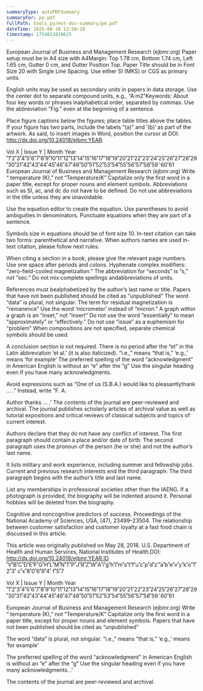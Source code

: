 ```yaml
---
summaryType: autoPDFSummary
summaryFor: pe.pdf
fullPath: tools_py/ext-doc-summary/pe.pdf
dateTime: 2025-08-10 13:50:18
timestamp: 1754833818625
---
```


European Journal of Business and Management Research (ejbmr.org) Paper setup must be in A4 size with A4Margin: Top 1.78 cm, Bottom 1.74 cm, Left 1.65 cm, Gutter 0 cm, and Gutter Position Top. Paper Title should be in Font Size 20 with Single Line Spacing. Use either SI (MKS) or CGS as primary units.

English units may be used as secondary units in papers in data storage. Use the center dot to separate compound units, e.g., “A·m2”Keywords: About four key words or phrases inalphabetical order, separated by commas. Use the abbreviation “Fig.” even at the beginning of a sentence.

Place figure captions below the figures; place table titles above the tables. If your figure has two parts, include the labels “(a)” and ‘(b)’ as part of the artwork. As said, to insert images in Word, position the cursor at DOI: http://dx.doi.org/10.24018/ejbmr.YEAR.

Vol X | Issue Y | Month Year ˚1˚2˚3˚4˚5˚6˚7˚8˚9˚10˚11˚12˚13˚14˚15˚16˚17˚18˚19˚20˚21˚22˚23˚24˚25˚26˚27˚28˚29˚30˚31˚42˚43˚44˚45˚46˚47˚48˚50˚51˚52˚53˚54˚55˚56˚57˚58˚59˝60˚61 European Journal of Business and Management Research (ejbmr.org) Write “ temperature (K),” not “Temperature/K” Capitalize only the first word in a paper title, except for proper nouns and element symbols. Abbreviations such as SI, ac, and dc do not have to be defined. Do not use abbreviations in the title unless they are unavoidable.

Use the equation editor to create the equation. Use parentheses to avoid ambiguities in denominators. Punctuate equations when they are part of a sentence.

Symbols size in equations should be of font size 10. In-text citation can take two forms: parenthetical and narrative. When authors names are used in-text citation, please follow next rules.

When citing a section in a book, please give the relevant page numbers. Use one space after periods and colons. Hyphenate complex modifiers: “zero-field-cooled magnetization.” The abbreviation for “seconds” is “s,” not “sec.” Do not mix complete spellings andabbreviations of units.

References must bealphabetized by the author’s last name or title. Papers that have not been published should be cited as “unpublished” The word “data” is plural, not singular. The term for residual magnetization is “remanence” Use the word ‘micrometer’ instead of “micron.” A graph within a graph is an “inset,” not “insert” Do not use the word “essentially” to mean “approximately” or “effectively.” Do not use “issue” as a euphemism for “problem” When compositions are not specified, separate chemical symbols should be used.

A conclusion section is not required. There is no period after the “et” in the Latin abbreviation ‘et al.’ (it is also italicized). “i.e.,” means “that is,” ‘e.g.,’ means ‘for example’ The preferred spelling of the word “acknowledgment” in American English is without an “e” after the “g” Use the singular heading even if you have many acknowledgments.

Avoid expressions such as “One of us (S.B.A.) would like to pleasantlythank ... .” Instead, write “F. A.

Author thanks ... .' The contents of the journal are peer-reviewed and archival. The journal publishes scholarly articles of archival value as well as tutorial expositions and critical reviews of classical subjects and topics of current interest.

Authors declare that they do not have any conflict of interest. The first paragraph should contain a place and/or date of birth. The second paragraph uses the pronoun of the person (he or she) and not the author’s last name.

It lists military and work experience, including summer and fellowship jobs. Current and previous research interests end the third paragraph. The third paragraph begins with the author’s title and last name.

List any memberships in professional societies other than the IAENG. If a photograph is provided, the biography will be indented around it. Personal hobbies will be deleted from the biography.

Cognitive and noncognitive predictors of success. Proceedings of the National Academy of Sciences, USA, (47), 23499–23504. The relationship between customer satisfaction and customer loyalty at a fast food chain is discussed in this article.

This article was originally published on May 28, 2018. U.S. Department of Health and Human Services, National Institutes of Health.DOI: http://dx.doi.org/10.24018/ejbmr.YEAR.ID ˚V˚B˚C˚D˚E˚F˚G˚H˚L˚M˚N˚T˚P˚J˚R˚Z˚W˚A˚i˚g˚h˚l˚m˚s˚t˚f˚u˚c˚p˚d˚z’˚a˚b˚e˚v˚y˚k˚o˚1˚2˚3˚ c˚x˚8˚0˚6˚9˚4˚ f˚5˚7

Vol X | Issue Y | Month Year ˚1˚2˚3˚4˚5˚6˚7˚8˚9˚10˚11˚12˚13˚14˚15˚16˚17˚18˚19˚20˚21˚22˚23˚24˚25˚26˚27˚28˚29˚30˚31˚42˚43˚44˚45˚46˚47˚48˚50˚51˚52˚53˚54˚55˚56˚57˚58˚59˝60˚61

European Journal of Business and Management Research (ejbmr.org) Write “ temperature (K),” not “Temperature/K” Capitalize only the first word in a paper title, except for proper nouns and element symbols. Papers that have not been published should be cited as “unpublished”

The word “data” is plural, not singular. “i.e.,” means “that is,” ‘e.g.,’ means ‘for example’

The preferred spelling of the word “acknowledgment” in American English is without an “e” after the “g” Use the singular heading even if you have many acknowledgments. .'

The contents of the journal are peer-reviewed and archival.

